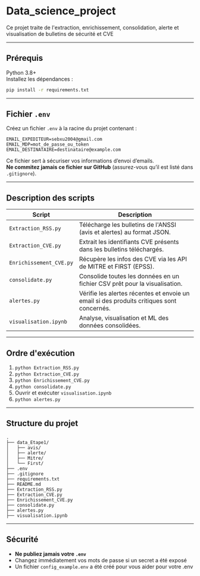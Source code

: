 # Data_science_project

Ce projet traite de l'extraction, enrichissement, consolidation, alerte et visualisation de bulletins de sécurité et CVE


---

##  **Prérequis**

Python 3.8+  
Installez les dépendances :

```bash
pip install -r requirements.txt
```

---

## **Fichier `.env`**

Créez un fichier `.env` à la racine du projet contenant :

```
EMAIL_EXPEDITEUR=sebxu2004@gmail.com
EMAIL_MDP=mot_de_passe_ou_token
EMAIL_DESTINATAIRE=destinataire@example.com
```

Ce fichier sert à sécuriser vos informations d’envoi d’emails.  
**Ne commitez jamais ce fichier sur GitHub** (assurez-vous qu’il est listé dans `.gitignore`).

---

##  **Description des scripts**

| Script | Description |
|---------|-------------|
| `Extraction_RSS.py` | Télécharge les bulletins de l'ANSSI (avis et alertes) au format JSON. |
| `Extraction_CVE.py` | Extrait les identifiants CVE présents dans les bulletins téléchargés. |
| `Enrichissement_CVE.py` | Récupère les infos des CVE via les API de MITRE et FIRST (EPSS). |
| `consolidate.py` | Consolide toutes les données en un fichier CSV prêt pour la visualisation. |
| `alertes.py` | Vérifie les alertes récentes et envoie un email si des produits critiques sont concernés. |
| `visualisation.ipynb` | Analyse, visualisation et ML des données consolidées. |

---

##  **Ordre d'exécution**

1. `python Extraction_RSS.py`  
2. `python Extraction_CVE.py`  
3. `python Enrichissement_CVE.py`  
4. `python consolidate.py`  
5. Ouvrir et exécuter `visualisation.ipynb`  
6. `python alertes.py` 

---

## **Structure du projet**

```
.
├── data_Etape1/
│   ├── avis/
│   ├── alerte/
│   ├── Mitre/
│   └── First/
├── .env
├── .gitignore
├── requirements.txt
├── README.md
├── Extraction_RSS.py
├── Extraction_CVE.py
├── Enrichissement_CVE.py
├── consolidate.py
├── alertes.py
├── visualisation.ipynb
```

---

##  **Sécurité**

- **Ne publiez jamais votre `.env`**
- Changez immédiatement vos mots de passe si un secret a été exposé
- Un fichier `config_example.env` a été créé pour vous aider pour votre .env
